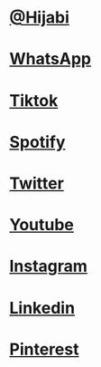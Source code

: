 # <a href="https://hijabi.web.app/">@Hijabi</a>
# <a href="https://hijabi.page.link/whatsapp">WhatsApp</a>
# <a href="https://hijabi.page.link/tiktok">Tiktok</a>
# <a href="https://hijabi.page.link/spotify">Spotify</a>
# <a href="https://hijabi.page.link/twitter">Twitter</a>
# <a href="https://hijabi.page.link/youtube">Youtube</a>
# <a href="https://hijabi.page.link/instagram">Instagram</a>
# <a href="https://hijabi.page.link/linkedin">Linkedin</a>
# <a href="https://hijabi.page.link/pinterest">Pinterest</a>